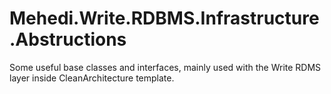 # Mehedi.Write.RDBMS.Infrastructure.Abstructions
Some useful base classes and interfaces, mainly used with the Write RDMS layer inside CleanArchitecture template. 
